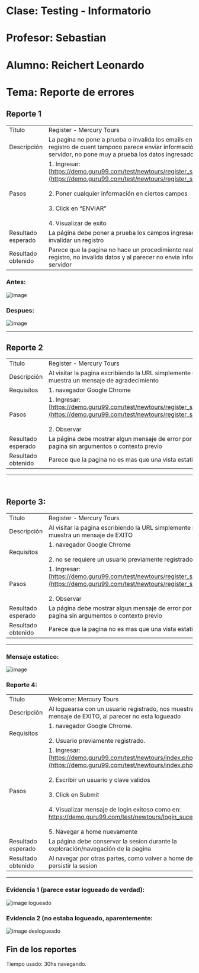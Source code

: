 

# Clase: Testing - Informatorio
# Profesor: Sebastian
# Alumno: Reichert Leonardo 
# Tema: Reporte de errores




## Reporte 1

|                    |                                                                                                                                                                                                               |
| ------------------ | ------------------------------------------------------------------------------------------------------|
| Título             | Register - Mercury Tours                                                                              |
| Descripción        | La pagina no pone a prueba o invalida los emails en un registro de cuent tampoco parece enviar información al servidor, no pone muy a prueba los datos ingresados.                                    |
| Pasos              | 1. Ingresar: [https://demo.guru99.com/test/newtours/register_sucess.php](https://demo.guru99.com/test/newtours/register_sucess.php)<br> <br>2. Poner cualquier información en ciertos campos<br> <br>3. Click en “ENVIAR”<br> <br>4. Visualizar de exito |
| Resultado esperado | La página debe poner a prueba los campos ingresados e invalidar un registro                           |
| Resultado obtenido | Parece que la pagina no hace un procedimiento real de registro, no invalida datos y al parecer no envia información al servidor     |



### Antes:

![image](https://github.com/Tusuegra510/reporte-de-errores-informatorio/assets/95723749/0ed10653-0fb7-4952-a306-a05142d89e69)

### Despues:

![image](https://github.com/Tusuegra510/reporte-de-errores-informatorio/assets/95723749/80afcc00-a209-4b97-ab59-5f7aba3891ca)


_________________________________________
## Reporte 2



|                    |                                                                                                                                                                                                               |
| ------------------ | ----------------------------------------------------------------------------------------------------|
| Título             | Register - Mercury Tours                                                                            |
| Descripción        | Al visitar la pagina escribiendo la URL simplemente nos muestra un mensaje de agradecimiento        |
| Requisitos         | 1. navegador Google Chrome <br>                                                                     |
| Pasos              | 1. Ingresar: [https://demo.guru99.com/test/newtours/register_sucess.php](https://demo.guru99.com/test/newtours/register_sucess.php)<br> <br>2. Observar   |
| Resultado esperado | La página debe mostrar algun mensaje de error por visitar la pagina sin argumentos o contexto previo                                       |
| Resultado obtenido | Parece que la pagina no es mas que una vista estatica  |
_______________________
<br>

## Reporte 3:

|                    |                                                                                                                                                                                                               |
| ------------------ | ------------------------------------------------------------------------------------------------------|
| Título             | Register - Mercury Tours                                                                              |
| Descripción        | Al visitar la pagina escribiendo la URL simplemente nos muestra un mensaje de EXITO                   |
| Requisitos         | 1. navegador Google Chrome <br> <br> 2. no se requiere un usuario previamente registrado              |
| Pasos              | 1. Ingresar: [https://demo.guru99.com/test/newtours/register_sucess.php](https://demo.guru99.com/test/newtours/register_sucess.php)<br> <br>2. Observar   |
| Resultado esperado | La página debe mostrar algun mensaje de error por visitar la pagina sin argumentos o contexto previo                                       |
| Resultado obtenido | Parece que la pagina no es mas que una vista estatica  |
-------------------------------------------


### Mensaje estatico:
![image](https://github.com/Tusuegra510/reporte-de-errores-informatorio/assets/95723749/453898ad-6fcc-4adc-805d-680a7132ec1d)



### Reporte 4:


|                    |                                                                                                                                                                                                               |
| ------------------ | ------------------------------------------------------------------------------------------------------|
| Título             | Welcome: Mercury Tours                                                                                |
| Descripción        | Al loguearse con un usuario registrado, nos muestra un mensaje de EXITO, al parecer no esta logueado  |
| Requisitos         | 1. navegador Google Chrome. <br> <br> 2. Usuario previamente registrado.                               |
| Pasos              | 1. Ingresar: [https://demo.guru99.com/test/newtours/index.php](https://demo.guru99.com/test/newtours/index.php)<br> <br>2. Escribir un usuario y clave validos <br> <br> 3. Click en Submit <br> <br> 4. Visualizar mensaje de login exitoso como en: https://demo.guru99.com/test/newtours/login_sucess.php<br> <br> 5. Navegar a home nuevamente |
| Resultado esperado | La página debe conservar la sesion durante la exploración/navegación de la pagina |
| Resultado obtenido | Al navegar por otras partes, como volver a home deberia persistir la sesion  |
-------------------------------------------

### Evidencia 1 (parece estar logueado de verdad):

![image logueado](https://github.com/Tusuegra510/reporte-de-errores-informatorio/assets/95723749/29fe1420-e914-4a7c-8e4c-b8f730fcf684)


### Evidencia 2 (no estaba logueado, aparentemente:

![image deslogueado](https://github.com/Tusuegra510/reporte-de-errores-informatorio/assets/95723749/cd4878f8-60d0-44a2-b8bb-33b3aa07899c)


## Fin de los reportes

Tiempo usado: 30hs navegando.

